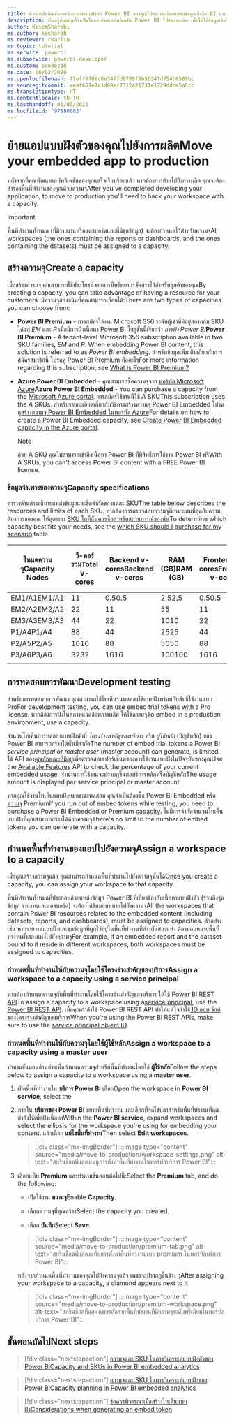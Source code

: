 ```yaml
---
title: ย้ายแอปพลิเคชันการวิเคราะห์แบบฝังตัว Power BI ของคุณไปยังการผลิตสำหรับข้อมูลเชิงลึก BI แบบฝังที่ดีขึ้น
description: เรียนรู้ขั้นตอนที่จำเป็นในการย้ายแอปพลิเคชัน Power BI ไปยังการผลิต เพื่อให้ได้ข้อมูลเชิงลึก BI แบบฝังที่ดีขึ้นโดยใช้การวิเคราะห์แบบฝังตัวของ Power BI
author: KesemSharabi
ms.author: kesharab
ms.reviewer: rkarlin
ms.topic: tutorial
ms.service: powerbi
ms.subservice: powerbi-developer
ms.custom: seodec18
ms.date: 06/02/2020
ms.openlocfilehash: 71eff0f09c0e34ffd8789f1b56347d754b6589bc
ms.sourcegitcommit: eeaf607e7c1d89ef7312421731e1729ddce5a5cc
ms.translationtype: HT
ms.contentlocale: th-TH
ms.lasthandoff: 01/05/2021
ms.locfileid: "97886683"
---
```

# <a name="move-your-embedded-app-to-production"></a><span data-ttu-id="4c8a9-104">ย้ายแอปแบบฝังตัวของคุณไปยังการผลิต</span><span class="sxs-lookup"><span data-stu-id="4c8a9-104">Move your embedded app to production</span></span>

<span data-ttu-id="4c8a9-105">หลังจากที่คุณพัฒนาแอปพลิเคชันของคุณเสร็จเรียบร้อยแล้ว หากต้องการย้ายไปยังการผลิต คุณจะต้องสำรองพื้นที่ทำงานของคุณด้วยความจุ</span><span class="sxs-lookup"><span data-stu-id="4c8a9-105">After you've completed developing your application, to move to production you'll need to back your workspace with a capacity.</span></span>

> [!Important]
> <span data-ttu-id="4c8a9-106">พื้นที่ทำงานทั้งหมด (ที่มีรายงานหรือแดชบอร์ดและที่มีชุดข้อมูล) จะต้องกำหนดไว้สำหรับความจุ</span><span class="sxs-lookup"><span data-stu-id="4c8a9-106">All workspaces (the ones containing the reports or dashboards, and the ones containing the datasets) must be assigned to a capacity.</span></span>

## <a name="create-a-capacity"></a><span data-ttu-id="4c8a9-107">สร้างความจุ</span><span class="sxs-lookup"><span data-stu-id="4c8a9-107">Create a capacity</span></span>

<span data-ttu-id="4c8a9-108">เมื่อสร้างความจุ คุณสามารถใช้ประโยชน์จากการมีทรัพยากรจัดสรรไว้สำหรับลูกค้าของคุณ</span><span class="sxs-lookup"><span data-stu-id="4c8a9-108">By creating a capacity, you can take advantage of having a resource for your customers.</span></span> <span data-ttu-id="4c8a9-109">มีความจุสองชนิดที่คุณสามารถเลือกได้:</span><span class="sxs-lookup"><span data-stu-id="4c8a9-109">There are two types of capacities you can choose from:</span></span>

* <span data-ttu-id="4c8a9-110">**Power BI Premium** - การสมัครใช้งาน Microsoft 356 ระดับผู้เช่าที่มีอยู่สองกลุ่ม SKU ได้แก่ *EM* และ *P* เมื่อมีการฝังเนื้อหา Power BI โซลูชันนี้เรียกว่า *การฝัง Power BI*</span><span class="sxs-lookup"><span data-stu-id="4c8a9-110">**Power BI Premium** - A tenant-level Microsoft 356 subscription available in two SKU families, *EM* and *P*. When embedding Power BI content, this solution is referred to as *Power BI embedding*.</span></span> <span data-ttu-id="4c8a9-111">สำหรับข้อมูลเพิ่มเติมเกี่ยวกับการสมัครสมาชิกนี้ โปรดดู [Power BI Premium คืออะไร](../../admin/service-premium-what-is.md)</span><span class="sxs-lookup"><span data-stu-id="4c8a9-111">For more information regarding this subscription, see [What is Power BI Premium?](../../admin/service-premium-what-is.md)</span></span>

* <span data-ttu-id="4c8a9-112">**Azure Power BI Embedded** - คุณสามารถซื้อความจุจาก [พอร์ทัล Microsoft Azure](https://portal.azure.com)</span><span class="sxs-lookup"><span data-stu-id="4c8a9-112">**Azure Power BI Embedded** - You can purchase a capacity from the [Microsoft Azure portal](https://portal.azure.com).</span></span> <span data-ttu-id="4c8a9-113">การสมัครใช้งานนี้ใช้ *A* SKU</span><span class="sxs-lookup"><span data-stu-id="4c8a9-113">This subscription uses the *A* SKUs.</span></span> <span data-ttu-id="4c8a9-114">สำหรับรายละเอียดเกี่ยวกับวิธีการสร้างความจุ Power BI Embedded โปรดดู[สร้างความจุ Power BI Embedded ในพอร์ทัล Azure](azure-pbie-create-capacity.md)</span><span class="sxs-lookup"><span data-stu-id="4c8a9-114">For details on how to create a Power BI Embedded capacity, see [Create Power BI Embedded capacity in the Azure portal](azure-pbie-create-capacity.md).</span></span>

    > [!NOTE]
    > <span data-ttu-id="4c8a9-115">ด้วย A SKU คุณไม่สามารถเข้าถึงเนื้อหา Power BI ที่มีสิทธิ์การใช้งาน Power BI ฟรี</span><span class="sxs-lookup"><span data-stu-id="4c8a9-115">With A SKUs, you can't access Power BI content with a FREE Power BI license.</span></span>

### <a name="capacity-specifications"></a><span data-ttu-id="4c8a9-116">ข้อมูลจำเพาะของความจุ</span><span class="sxs-lookup"><span data-stu-id="4c8a9-116">Capacity specifications</span></span>

<span data-ttu-id="4c8a9-117">ตารางด้านล่างอธิบายแหล่งข้อมูลและขีดจำกัดของแต่ละ SKU</span><span class="sxs-lookup"><span data-stu-id="4c8a9-117">The table below describes the resources and limits of each SKU.</span></span> <span data-ttu-id="4c8a9-118">หากต้องการตรวจสอบความจุที่เหมาะสมที่สุดกับความต้องการของคุณ ให้ดูตาราง [SKU ใดที่ฉันควรซื้อสำหรับสถานการณ์ของฉัน](./embedded-faq.md#which-solution-should-i-choose)</span><span class="sxs-lookup"><span data-stu-id="4c8a9-118">To determine which capacity best fits your needs, see the [which SKU should I purchase for my scenario](./embedded-faq.md#which-solution-should-i-choose) table.</span></span>

| <span data-ttu-id="4c8a9-119">โหนดความจุ</span><span class="sxs-lookup"><span data-stu-id="4c8a9-119">Capacity Nodes</span></span> | <span data-ttu-id="4c8a9-120">วี-คอร์รวม</span><span class="sxs-lookup"><span data-stu-id="4c8a9-120">Total v-cores</span></span> | <span data-ttu-id="4c8a9-121">Backend v-cores</span><span class="sxs-lookup"><span data-stu-id="4c8a9-121">Backend v-cores</span></span> | <span data-ttu-id="4c8a9-122">RAM (GB)</span><span class="sxs-lookup"><span data-stu-id="4c8a9-122">RAM (GB)</span></span> | <span data-ttu-id="4c8a9-123">Frontend v-cores</span><span class="sxs-lookup"><span data-stu-id="4c8a9-123">Frontend v-cores</span></span> | <span data-ttu-id="4c8a9-124">DirectQuery/Live Connection (ต่อวินาที)</span><span class="sxs-lookup"><span data-stu-id="4c8a9-124">DirectQuery/Live Connection (per sec)</span></span> | <span data-ttu-id="4c8a9-125">การรีเฟรชแบบจำลองแบบคู่ขนาน</span><span class="sxs-lookup"><span data-stu-id="4c8a9-125">Model Refresh Parallelism</span></span> |
| --- | --- | --- | --- | --- | --- | --- |
| <span data-ttu-id="4c8a9-126">EM1/A1</span><span class="sxs-lookup"><span data-stu-id="4c8a9-126">EM1/A1</span></span> | <span data-ttu-id="4c8a9-127">1</span><span class="sxs-lookup"><span data-stu-id="4c8a9-127">1</span></span> | <span data-ttu-id="4c8a9-128">0.5</span><span class="sxs-lookup"><span data-stu-id="4c8a9-128">0.5</span></span> | <span data-ttu-id="4c8a9-129">2.5</span><span class="sxs-lookup"><span data-stu-id="4c8a9-129">2.5</span></span> | <span data-ttu-id="4c8a9-130">0.5</span><span class="sxs-lookup"><span data-stu-id="4c8a9-130">0.5</span></span> | <span data-ttu-id="4c8a9-131">3.75</span><span class="sxs-lookup"><span data-stu-id="4c8a9-131">3.75</span></span> | <span data-ttu-id="4c8a9-132">1</span><span class="sxs-lookup"><span data-stu-id="4c8a9-132">1</span></span> |
| <span data-ttu-id="4c8a9-133">EM2/A2</span><span class="sxs-lookup"><span data-stu-id="4c8a9-133">EM2/A2</span></span> | <span data-ttu-id="4c8a9-134">2</span><span class="sxs-lookup"><span data-stu-id="4c8a9-134">2</span></span> | <span data-ttu-id="4c8a9-135">1</span><span class="sxs-lookup"><span data-stu-id="4c8a9-135">1</span></span> | <span data-ttu-id="4c8a9-136">5</span><span class="sxs-lookup"><span data-stu-id="4c8a9-136">5</span></span> | <span data-ttu-id="4c8a9-137">1</span><span class="sxs-lookup"><span data-stu-id="4c8a9-137">1</span></span> | <span data-ttu-id="4c8a9-138">7.5</span><span class="sxs-lookup"><span data-stu-id="4c8a9-138">7.5</span></span> | <span data-ttu-id="4c8a9-139">2</span><span class="sxs-lookup"><span data-stu-id="4c8a9-139">2</span></span> |
| <span data-ttu-id="4c8a9-140">EM3/A3</span><span class="sxs-lookup"><span data-stu-id="4c8a9-140">EM3/A3</span></span> | <span data-ttu-id="4c8a9-141">4</span><span class="sxs-lookup"><span data-stu-id="4c8a9-141">4</span></span> | <span data-ttu-id="4c8a9-142">2</span><span class="sxs-lookup"><span data-stu-id="4c8a9-142">2</span></span> | <span data-ttu-id="4c8a9-143">10</span><span class="sxs-lookup"><span data-stu-id="4c8a9-143">10</span></span> | <span data-ttu-id="4c8a9-144">2</span><span class="sxs-lookup"><span data-stu-id="4c8a9-144">2</span></span> | <span data-ttu-id="4c8a9-145">15</span><span class="sxs-lookup"><span data-stu-id="4c8a9-145">15</span></span> | <span data-ttu-id="4c8a9-146">3</span><span class="sxs-lookup"><span data-stu-id="4c8a9-146">3</span></span> |
| <span data-ttu-id="4c8a9-147">P1/A4</span><span class="sxs-lookup"><span data-stu-id="4c8a9-147">P1/A4</span></span> | <span data-ttu-id="4c8a9-148">8</span><span class="sxs-lookup"><span data-stu-id="4c8a9-148">8</span></span> | <span data-ttu-id="4c8a9-149">4</span><span class="sxs-lookup"><span data-stu-id="4c8a9-149">4</span></span> | <span data-ttu-id="4c8a9-150">25</span><span class="sxs-lookup"><span data-stu-id="4c8a9-150">25</span></span> | <span data-ttu-id="4c8a9-151">4</span><span class="sxs-lookup"><span data-stu-id="4c8a9-151">4</span></span> | <span data-ttu-id="4c8a9-152">30</span><span class="sxs-lookup"><span data-stu-id="4c8a9-152">30</span></span> | <span data-ttu-id="4c8a9-153">6</span><span class="sxs-lookup"><span data-stu-id="4c8a9-153">6</span></span> |
| <span data-ttu-id="4c8a9-154">P2/A5</span><span class="sxs-lookup"><span data-stu-id="4c8a9-154">P2/A5</span></span> | <span data-ttu-id="4c8a9-155">16</span><span class="sxs-lookup"><span data-stu-id="4c8a9-155">16</span></span> | <span data-ttu-id="4c8a9-156">8</span><span class="sxs-lookup"><span data-stu-id="4c8a9-156">8</span></span> | <span data-ttu-id="4c8a9-157">50</span><span class="sxs-lookup"><span data-stu-id="4c8a9-157">50</span></span> | <span data-ttu-id="4c8a9-158">8</span><span class="sxs-lookup"><span data-stu-id="4c8a9-158">8</span></span> | <span data-ttu-id="4c8a9-159">60</span><span class="sxs-lookup"><span data-stu-id="4c8a9-159">60</span></span> | <span data-ttu-id="4c8a9-160">12</span><span class="sxs-lookup"><span data-stu-id="4c8a9-160">12</span></span> |
| <span data-ttu-id="4c8a9-161">P3/A6</span><span class="sxs-lookup"><span data-stu-id="4c8a9-161">P3/A6</span></span> | <span data-ttu-id="4c8a9-162">32</span><span class="sxs-lookup"><span data-stu-id="4c8a9-162">32</span></span> | <span data-ttu-id="4c8a9-163">16</span><span class="sxs-lookup"><span data-stu-id="4c8a9-163">16</span></span> | <span data-ttu-id="4c8a9-164">100</span><span class="sxs-lookup"><span data-stu-id="4c8a9-164">100</span></span> | <span data-ttu-id="4c8a9-165">16</span><span class="sxs-lookup"><span data-stu-id="4c8a9-165">16</span></span> | <span data-ttu-id="4c8a9-166">120</span><span class="sxs-lookup"><span data-stu-id="4c8a9-166">120</span></span> | <span data-ttu-id="4c8a9-167">24</span><span class="sxs-lookup"><span data-stu-id="4c8a9-167">24</span></span> |
| | | | | | | |

## <a name="development-testing"></a><span data-ttu-id="4c8a9-168">การทดสอบการพัฒนา</span><span class="sxs-lookup"><span data-stu-id="4c8a9-168">Development testing</span></span>

<span data-ttu-id="4c8a9-169">สำหรับการทดสอบการพัฒนา คุณสามารถใช้โทเค็นรุ่นทดลองใช้แบบฝังพร้อมกับสิทธิ์ใช้งานแบบ Pro</span><span class="sxs-lookup"><span data-stu-id="4c8a9-169">For development testing, you can use embed trial tokens with a Pro license.</span></span> <span data-ttu-id="4c8a9-170">หากต้องการฝังในสภาพแวดล้อมการผลิต ให้ใช้ความจุ</span><span class="sxs-lookup"><span data-stu-id="4c8a9-170">To embed in a production environment, use a capacity.</span></span>

<span data-ttu-id="4c8a9-171">จำนวนโทเค็นการทดลองแบบฝังตัวที่ *โครงร่างสำคัญของบริการ* หรือ *ผู้ใช้หลัก* (บัญชีหลัก) ของ Power BI สามารถสร้างได้นั้นมีจำกัด</span><span class="sxs-lookup"><span data-stu-id="4c8a9-171">The number of embed trial tokens a Power BI *service principal* or *master user* (master account) can generate, is limited.</span></span> <span data-ttu-id="4c8a9-172">ใช้ API ของ[คุณลักษณะที่มีอยู่](/rest/api/power-bi/availablefeatures/getavailablefeatures)เพื่อตรวจสอบเปอร์เซ็นต์ของการใช้งานแบบฝังในปัจจุบันของคุณ</span><span class="sxs-lookup"><span data-stu-id="4c8a9-172">Use the [Available Features](/rest/api/power-bi/availablefeatures/getavailablefeatures) API to check the percentage of your current embedded usage.</span></span> <span data-ttu-id="4c8a9-173">จำนวนการใช้งานจะปรากฏขึ้นต่อบริการหลักหรือบัญชีหลัก</span><span class="sxs-lookup"><span data-stu-id="4c8a9-173">The usage amount is displayed per service principal or master account.</span></span>

<span data-ttu-id="4c8a9-174">หากคุณใช้งานโทเค็นแบบฝังหมดขณะทดสอบ คุณจำเป็นต้องซื้อ Power BI Embedded หรือ[ความจุ](embedded-capacity.md) Premium</span><span class="sxs-lookup"><span data-stu-id="4c8a9-174">If you run out of embed tokens while testing, you need to purchase a Power BI Embedded or Premium [capacity](embedded-capacity.md).</span></span> <span data-ttu-id="4c8a9-175">ไม่มีการจำกัดจำนวนโทเค็นแบบฝังที่คุณสามารถสร้างได้ด้วยความจุ</span><span class="sxs-lookup"><span data-stu-id="4c8a9-175">There's no limit to the number of embed tokens you can generate with a capacity.</span></span>

## <a name="assign-a-workspace-to-a-capacity"></a><span data-ttu-id="4c8a9-176">กำหนดพื้นที่ทำงานของแอปไปยังความจุ</span><span class="sxs-lookup"><span data-stu-id="4c8a9-176">Assign a workspace to a capacity</span></span>

<span data-ttu-id="4c8a9-177">เมื่อคุณสร้างความจุแล้ว คุณสามารถกำหนดพื้นที่ทำงานไปยังความจุนั้นได้</span><span class="sxs-lookup"><span data-stu-id="4c8a9-177">Once you create a capacity, you can assign your workspace to that capacity.</span></span>

<span data-ttu-id="4c8a9-178">พื้นที่ทำงานทั้งหมดที่ประกอบด้วยแหล่งข้อมูล Power BI ที่เกี่ยวข้องกับเนื้อหาแบบฝังตัว (รวมถึงชุดข้อมูล รายงานและแดชบอร์ด) จะต้องได้รับมอบหมายไปยังความจุ</span><span class="sxs-lookup"><span data-stu-id="4c8a9-178">All the workspaces that contain Power BI resources related to the embedded content (including datasets, reports, and dashboards), must be assigned to capacities.</span></span> <span data-ttu-id="4c8a9-179">ตัวอย่างเช่น หากรายงานแบบฝังและชุดข้อมูลที่ผูกไว้อยู่ในพื้นที่ทำงานที่ต่างกันสองแห่ง ต้องมอบหมายพื้นที่ทำงานทั้งสองแห่งไปยังความจุ</span><span class="sxs-lookup"><span data-stu-id="4c8a9-179">For example, if an embedded report and the dataset bound to it reside in different workspaces, both workspaces must be assigned to capacities.</span></span>

### <a name="assign-a-workspace-to-a-capacity-using-a-service-principal"></a><span data-ttu-id="4c8a9-180">กำหนดพื้นที่ทำงานให้กับความจุโดยใช้โครงร่างสำคัญของบริการ</span><span class="sxs-lookup"><span data-stu-id="4c8a9-180">Assign a workspace to a capacity using a service principal</span></span>

<span data-ttu-id="4c8a9-181">หากต้องกำหนดความจุกับพื้นที่ทำงานโดยใช้[โครงร่างสำคัญของบริการ](embed-service-principal.md) ให้ใช้ [Power BI REST API](/rest/api/power-bi/capacities/groups_assigntocapacity)</span><span class="sxs-lookup"><span data-stu-id="4c8a9-181">To assign a capacity to a workspace using a[service principal](embed-service-principal.md), use the [Power BI REST API](/rest/api/power-bi/capacities/groups_assigntocapacity).</span></span> <span data-ttu-id="4c8a9-182">เมื่อคุณกำลังใช้ Power BI REST API ทำให้แน่ใจว่าใช้[ ID ออบเจ็กต์ของโครงร่างสำคัญของบริการ](embed-service-principal.md)</span><span class="sxs-lookup"><span data-stu-id="4c8a9-182">When you're using the Power BI REST APIs, make sure to use the [service principal object ID](embed-service-principal.md).</span></span>

### <a name="assign-a-workspace-to-a-capacity-using-a-master-user"></a><span data-ttu-id="4c8a9-183">กำหนดพื้นที่ทำงานให้กับความจุโดยใช้ผู้ใช้หลัก</span><span class="sxs-lookup"><span data-stu-id="4c8a9-183">Assign a workspace to a capacity using a master user</span></span>

<span data-ttu-id="4c8a9-184">ทำตามขั้นตอนด้านล่างเพื่อกำหนดความจุสำหรับพื้นที่ทำงานโดยใช้ **ผู้ใช้หลัก**</span><span class="sxs-lookup"><span data-stu-id="4c8a9-184">Follow the steps below to assign a capacity to a workspace using a **master user**.</span></span>

1. <span data-ttu-id="4c8a9-185">เปิดพื้นที่ทำงานใน **บริการ Power BI** เลือก</span><span class="sxs-lookup"><span data-stu-id="4c8a9-185">Open the workspace in **Power BI service**, select the</span></span> 

1. <span data-ttu-id="4c8a9-186">ภายใน **บริการของ Power BI** ขยายพื้นที่ทำงาน และเลือกที่จุดไข่ปลาสำหรับพื้นที่ทำงานที่คุณกำลังใช้เพื่อฝังเนื้อหา</span><span class="sxs-lookup"><span data-stu-id="4c8a9-186">Within the **Power BI service**, expand workspaces and select the ellipsis for the workspace you're using for embedding your content.</span></span> <span data-ttu-id="4c8a9-187">แล้วเลือก **แก้ไขพื้นที่ทำงาน**</span><span class="sxs-lookup"><span data-stu-id="4c8a9-187">Then select **Edit workspaces**.</span></span>

    >[!div class="mx-imgBorder"]
    >:::image type="content" source="media/move-to-production/workspace-settings.png" alt-text="สกรีนช็อตที่แสดงเมนูการตั้งค่าพื้นที่ทำงานในพอร์ทัลบริการ Power BI":::

2. <span data-ttu-id="4c8a9-189">เลือกแท็บ **Premium** และทำตามขั้นตอนต่อไปนี้:</span><span class="sxs-lookup"><span data-stu-id="4c8a9-189">Select the **Premium** tab, and do the following:</span></span>

    * <span data-ttu-id="4c8a9-190">เปิดใช้งาน **ความจุ**</span><span class="sxs-lookup"><span data-stu-id="4c8a9-190">Enable **Capacity**.</span></span>

    * <span data-ttu-id="4c8a9-191">เลือกความจุที่คุณสร้าง</span><span class="sxs-lookup"><span data-stu-id="4c8a9-191">Select the capacity you created.</span></span>

    * <span data-ttu-id="4c8a9-192">เลือก **บันทึก**</span><span class="sxs-lookup"><span data-stu-id="4c8a9-192">Select **Save**.</span></span>

    >[!div class="mx-imgBorder"]
    >:::image type="content" source="media/move-to-production/premium-tab.png" alt-text="สกรีนช็อตที่แสดงแท็บการตั้งค่าพื้นที่ทำงานแบบ premium ในพอร์ทัลบริการ Power BI":::

    <span data-ttu-id="4c8a9-194">หลังจากกำหนดพื้นที่ทำงานของคุณไปยังความจุแล้ว เพชรจะปรากฏขึ้นข้าง ๆ</span><span class="sxs-lookup"><span data-stu-id="4c8a9-194">After assigning your workspace to a capacity, a diamond appears next to it</span></span> 

    >[!div class="mx-imgBorder"]
    >:::image type="content" source="media/move-to-production/premium-workspace.png" alt-text="สกรีนช็อตที่แสดงเพชรถัดจากพื้นที่ทำงานที่มีความจุระดับพรีเมียมในพอร์ทัลบริการ Power BI":::

## <a name="next-steps"></a><span data-ttu-id="4c8a9-196">ขั้นตอนถัดไป</span><span class="sxs-lookup"><span data-stu-id="4c8a9-196">Next steps</span></span>

>[!div class="nextstepaction"]
>[<span data-ttu-id="4c8a9-197">ความจุและ SKU ในการวิเคราะห์แบบฝังตัวของ Power BI</span><span class="sxs-lookup"><span data-stu-id="4c8a9-197">Capacity and SKUs in Power BI embedded analytics</span></span>](embedded-capacity.md)

>[!div class="nextstepaction"]
>[<span data-ttu-id="4c8a9-198">ความจุและ SKU ในการวิเคราะห์แบบฝังของ Power BI</span><span class="sxs-lookup"><span data-stu-id="4c8a9-198">Capacity planning in Power BI embedded analytics</span></span>](embedded-capacity-planning.md)

>[!div class="nextstepaction"]
>[<span data-ttu-id="4c8a9-199">ข้อควรพิจารณาเมื่อสร้างโทเค็นแบบฝัง</span><span class="sxs-lookup"><span data-stu-id="4c8a9-199">Considerations when generating an embed token</span></span>](generate-embed-token.md)